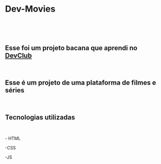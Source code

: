 <h1>Dev-Movies</h1>
<br>
<br>
<br>
<h2>Esse foi um projeto bacana que aprendi no <a href= "https//rodolfomori.com.br/devclub">DevClub</a></h2>
<br>
<h2>Esse é um projeto de uma plataforma de filmes e séries </h2>
<br>
<h2>Tecnologias utilizadas</h2>
<br>
<p>- HTML</p>
<p>-CSS</p>
<p>-JS</p>
